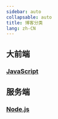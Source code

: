 ```yaml
---
sidebar: auto
collapsable: auto
title: 博客分类
lang: zh-CN
---
```


## 大前端
### [JavaScript](/front/JavaScript/ "JavaScript")


## 服务端
### [Node.js](/front/nodejs/ "Node.js")

